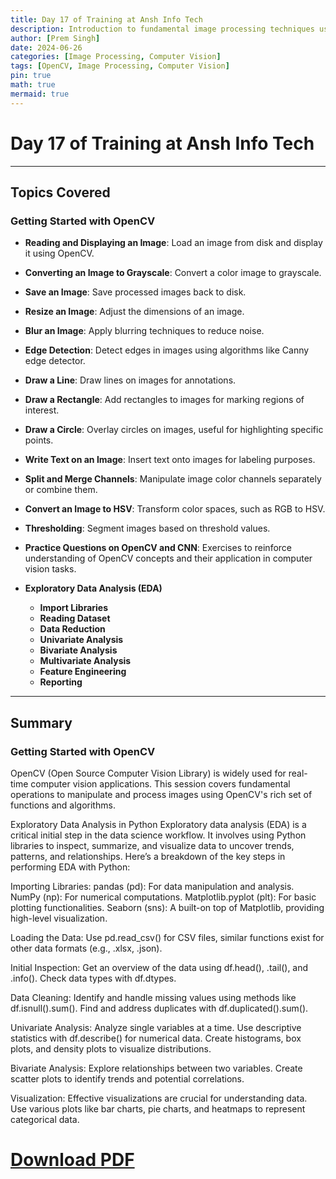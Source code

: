 ```yaml
---
title: Day 17 of Training at Ansh Info Tech
description: Introduction to fundamental image processing techniques using OpenCV. Topics include reading and displaying images, grayscale conversion, image manipulation, and basic drawing operations.
author: [Prem Singh]
date: 2024-06-26
categories: [Image Processing, Computer Vision]
tags: [OpenCV, Image Processing, Computer Vision]
pin: true
math: true
mermaid: true
---
```


# Day 17 of Training at Ansh Info Tech

---

## Topics Covered

### Getting Started with OpenCV

- **Reading and Displaying an Image**: Load an image from disk and display it using OpenCV.
- **Converting an Image to Grayscale**: Convert a color image to grayscale.
- **Save an Image**: Save processed images back to disk.
- **Resize an Image**: Adjust the dimensions of an image.
- **Blur an Image**: Apply blurring techniques to reduce noise.
- **Edge Detection**: Detect edges in images using algorithms like Canny edge detector.
- **Draw a Line**: Draw lines on images for annotations.
- **Draw a Rectangle**: Add rectangles to images for marking regions of interest.
- **Draw a Circle**: Overlay circles on images, useful for highlighting specific points.
- **Write Text on an Image**: Insert text onto images for labeling purposes.
- **Split and Merge Channels**: Manipulate image color channels separately or combine them.
- **Convert an Image to HSV**: Transform color spaces, such as RGB to HSV.
- **Thresholding**: Segment images based on threshold values.
- **Practice Questions on OpenCV and CNN**: Exercises to reinforce understanding of OpenCV concepts and their application in computer vision tasks.

- **Exploratory Data Analysis (EDA)**
  - **Import Libraries**
  - **Reading Dataset**
  - **Data Reduction**
  - **Univariate Analysis**
  - **Bivariate Analysis**
  - **Multivariate Analysis**
  - **Feature Engineering**
  - **Reporting**

---

## Summary

### Getting Started with OpenCV

OpenCV (Open Source Computer Vision Library) is widely used for real-time computer vision applications. This session covers fundamental operations to manipulate and process images using OpenCV's rich set of functions and algorithms.

Exploratory Data Analysis in Python
Exploratory data analysis (EDA) is a critical initial step in the data science workflow. It involves using Python libraries to inspect, summarize, and visualize data to uncover trends, patterns, and relationships. Here’s a breakdown of the key steps in performing EDA with Python:

Importing Libraries:
pandas (pd): For data manipulation and analysis. NumPy (np): For numerical computations. Matplotlib.pyplot (plt): For basic plotting functionalities. Seaborn (sns): A built-on top of Matplotlib, providing high-level visualization.

Loading the Data:
Use pd.read_csv() for CSV files, similar functions exist for other data formats (e.g., .xlsx, .json).

Initial Inspection:
Get an overview of the data using df.head(), .tail(), and .info(). Check data types with df.dtypes.

Data Cleaning:
Identify and handle missing values using methods like df.isnull().sum(). Find and address duplicates with df.duplicated().sum().

Univariate Analysis:
Analyze single variables at a time. Use descriptive statistics with df.describe() for numerical data. Create histograms, box plots, and density plots to visualize distributions.

Bivariate Analysis:
Explore relationships between two variables. Create scatter plots to identify trends and potential correlations.

Visualization:
Effective visualizations are crucial for understanding data. Use various plots like bar charts, pie charts, and heatmaps to represent categorical data.

# [Download PDF](pdfs/2024-06-25-DAY17.pdf)
